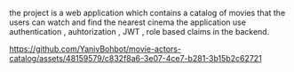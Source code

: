the project is a web application which contains a catalog of movies that the users can watch and find the nearest cinema 
the application use authentication , auhtorization , JWT , role based claims in the backend.

https://github.com/YanivBohbot/movie-actors-catalog/assets/48159579/c832f8a6-3e07-4ce7-b281-3b15b2c62721

